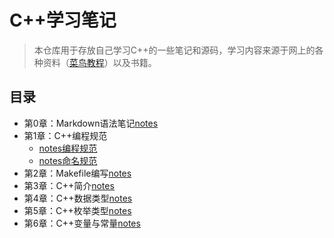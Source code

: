 # C++学习笔记

> 本仓库用于存放自己学习C++的一些笔记和源码，学习内容来源于网上的各种资料（[菜鸟教程](https://www.runoob.com/cplusplus/cpp-tutorial.html)）以及书籍。



## 目录

- 第0章：Markdown语法笔记[notes](./notes/ch00_Markdown语法笔记/Markdown学习笔记.md)
- 第1章：C++编程规范 
  - [notes编程规范](./notes/ch01_C++编程规范/C++编程规范整理.md)
  - [notes命名规范](./notes/ch01_C++编程规范/Google_C++命名规范.md)
- 第2章：Makefile编写[notes](./notes/ch02_Makefile编写/C++Makefile.md)
- 第3章：C++简介[notes](./notes/ch03_C++简介/C++简介.md)
- 第4章：C++数据类型[notes](./notes/ch04_C++数据类型/C++数据类型.md)
- 第5章：C++枚举类型[notes](./notes/ch05_C++枚举类型/C++枚举类型.md)
- 第6章：C++变量与常量[notes](./notes/ch06_C++变量与常量/C++变量与常量.md)
